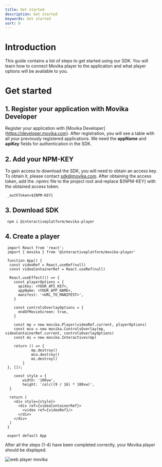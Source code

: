 ```yaml
---
title: Get started
description: Get started
keywords: Get started
sort: 0
---
```


# Introduction

This guide contains a list of steps to get started using our SDK. You will learn how to connect Movika player to the application and what player options will be available to you.

# Get started

## 1. Register your application with Movika Developer

Register your application with [Movika Developer] (https://developer.movika.com). After registration, you will see a table with all your previously registered applications. We need the **appName** and **apiKey** fields for authentication in the SDK.

## 2. Add your NPM-KEY

To gain access to download the SDK, you will need to obtain an access key. To obtain it, please contact sdk@movika.com. After obtaining the access token, add the .npmrc file to the project root and replace ${NPM-KEY} with the obtained access token.

```
 _authToken=${NPM-KEY}
```

## 3. Download SDK

```
 npm i @interactiveplatform/movika-player
```

## 4. Create a player

```
 import React from 'react';
 import { movika } from '@interactiveplatform/movika-player'

 function App() {
  const videoRef = React.useRef(null)
  const videoContainerRef = React.useRef(null)

  React.useEffect(() => {
    const playerOptions = {
      apiKey: <YOUR_API_KEY>,
      appName: <YOUR_APP_NAME>,
      manifest: '<URL_TO_MANIFEST>',
    }

    const controlsOverlayOptions = {
      endOfMovieScreen: true,
    }

    const mp = new movika.Player(videoRef.current, playerOptions)
    const mco = new movika.ControlsOverlay(mp, videoContainerRef.current, controlsOverlayOptions)
    const mi = new movika.Interactives(mp)

    return () => {
			mp.destroy()
			mco.destroy()
			mi.destroy()
		}
 }, []);

	const style = {
		width: '100vw',
		height: 'calc((9 / 16) * 100vw)',
  }

  return (
    <div style={style}>
      <div ref={videoContainerRef}>
        <video ref={videoRef}/>
      </div>
    </div>
  )
 }

 export default App
```

After all the steps (1-4) have been completed correctly, your Movika player should be displayed.

![web player movika](https://raw.githubusercontent.com/movika/public.docs.movika.com/feature/web-sdk-doc-2.5/images/web-player-screen.png)
